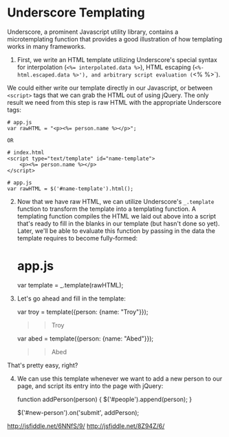 # Underscore Templating

Underscore, a prominent Javascript utility library, contains a microtemplating function that provides a good illustration of how templating works in many frameworks.

1) First, we write an HTML template utilizing Underscore's special syntax for interpolation (`<%= interpolated.data %>`), HTML escaping (`<%- html.escaped.data %>'), and arbitrary script evaluation (`<% %>`).

We could either write our template directly in our Javascript, or between `<script>` tags that we can grab the HTML out of using jQuery. The only result we need from this step is raw HTML with the appropriate Underscore tags:

	# app.js
	var rawHTML = "<p><%= person.name %></p>";
	
	OR
	
	# index.html
	<script type="text/template" id="name-template">
		<p><%= person.name %></p>
	</script> 
	
	# app.js
	var rawHTML = $('#name-template').html();
	
2) Now that we have raw HTML, we can utilize Underscore's `_.template` function to transform the template into a templating function. A templating function compiles the HTML we laid out above into a script that's ready to fill in the blanks in our template (but hasn't done so yet). Later, we'll be able to evaluate this function by passing in the data the template requires to become fully-formed:

	# app.js
	var template = _.template(rawHTML);
	
3) Let's go ahead and fill in the template:

	var troy = template({person: {name: "Troy"}});
	>> <p>Troy</p>
	
	var abed = template({person: {name: "Abed"}});
	>> <p>Abed</p>
	
That's pretty easy, right? 

4) We can use this template whenever we want to add a new person to our page, and script its entry into the page with jQuery:

	function addPerson(person) {
		$('#people').append(person);
	}
	
	$('#new-person').on('submit', addPerson);

http://jsfiddle.net/6NNfS/9/
http://jsfiddle.net/8Z94Z/6/